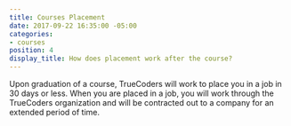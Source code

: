 ```yaml
---
title: Courses Placement
date: 2017-09-22 16:35:00 -05:00
categories:
- courses
position: 4
display_title: How does placement work after the course?
---
```


Upon graduation of a course, TrueCoders will work to place you in a job in 30 days or less. When you are placed in a job, you will work through the TrueCoders organization and will be contracted out to a company for an extended period of time.